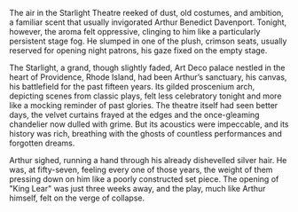The air in the Starlight Theatre reeked of dust, old costumes, and ambition, a familiar scent that usually invigorated Arthur Benedict Davenport. Tonight, however, the aroma felt oppressive, clinging to him like a particularly persistent stage fog. He slumped in one of the plush, crimson seats, usually reserved for opening night patrons, his gaze fixed on the empty stage.

The Starlight, a grand, though slightly faded, Art Deco palace nestled in the heart of Providence, Rhode Island, had been Arthur’s sanctuary, his canvas, his battlefield for the past fifteen years. Its gilded proscenium arch, depicting scenes from classic plays, felt less celebratory tonight and more like a mocking reminder of past glories. The theatre itself had seen better days, the velvet curtains frayed at the edges and the once-gleaming chandelier now dulled with grime. But its acoustics were impeccable, and its history was rich, breathing with the ghosts of countless performances and forgotten dreams.

Arthur sighed, running a hand through his already dishevelled silver hair. He was, at fifty-seven, feeling every one of those years, the weight of them pressing down on him like a poorly constructed set piece. The opening of "King Lear" was just three weeks away, and the play, much like Arthur himself, felt on the verge of collapse.

